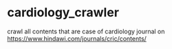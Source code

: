 # cardiology_crawler
crawl all contents that are case of cardiology journal on https://www.hindawi.com/journals/cric/contents/

